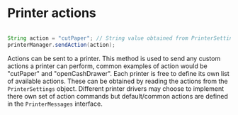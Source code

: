 # Printer actions

```java

String action = "cutPaper"; // String value obtained from PrinterSettings
printerManager.sendAction(action);

```

Actions can be sent to a printer. This method is used to send any custom actions a printer can perform, common examples of action would be "cutPaper" and "openCashDrawer". Each printer is free to define its own list of available actions. These can be obtained by reading the actions from the `PrinterSettings` object. Different printer drivers may choose to implement there own set of action commands but default/common actions are defined in the `PrinterMessages` interface.
